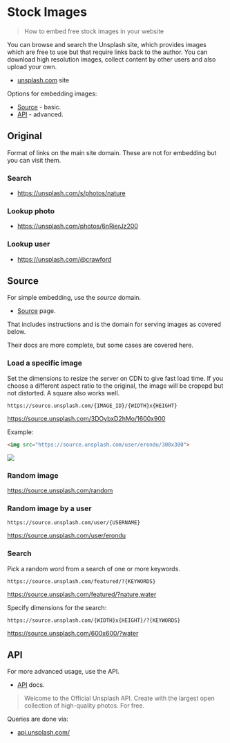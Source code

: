 # Stock Images
> How to embed free stock images in your website

You can browse and search the Unsplash site, which provides images which are free to use but that require links back to the author. You can download high resolution images, collect content by other users and also upload your own.

- [unsplash.com](https://unsplash.com) site

Options for embedding images:

- [Source](#source) - basic.
- [API](#api) - advanced.


## Original

Format of links on the main site domain. These are not for embedding but you can visit them.


### Search 

- https://unsplash.com/s/photos/nature

### Lookup photo 

- https://unsplash.com/photos/6nRierJz200

### Lookup user

- https://unsplash.com/@crawford


## Source

For simple embedding, use the _source_ domain.

- [Source](https://source.unsplash.com/) page.

That includes instructions and is the domain for serving images as covered below.

Their docs are more complete, but some cases are covered here.


### Load a specific image

Set the dimensions to resize the server on CDN to give fast load time. If you choose a different aspect ratio to the original, the image will be cropepd but not distorted. A square also works well.

```
https://source.unsplash.com/{IMAGE_ID}/{WIDTH}x{HEIGHT}
```

https://source.unsplash.com/3DOybxD2hMo/1600x900

Example:

```markdown
<img src="https://source.unsplash.com/user/erondu/300x300">
```

<img src="https://source.unsplash.com/user/erondu/300x300">


### Random image

https://source.unsplash.com/random

### Random image by a user

```
https://source.unsplash.com/user/{USERNAME}
```

https://source.unsplash.com/user/erondu

### Search

Pick a random word from a search of one or more keywords.

```
https://source.unsplash.com/featured/?{KEYWORDS}
```

https://source.unsplash.com/featured/?nature,water


Specify dimensions for the search:

```
https://source.unsplash.com/{WIDTH}x{HEIGHT}/?{KEYWORDS}
```

https://source.unsplash.com/600x600/?water


## API

For more advanced usage, use the API.

- [API](https://unsplash.com/developers) docs.

> Welcome to the Official Unsplash API. Create with the largest open collection of high-quality photos. For free.

Queries are done via:

- [api.unsplash.com/](https://api.unsplash.com/)
